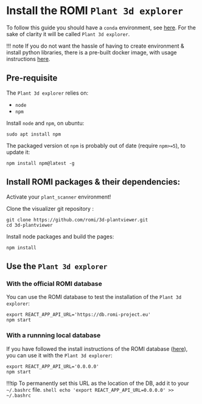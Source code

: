 Install the ROMI `Plant 3d explorer`
=====================================================================

To follow this guide you should have a `conda` environment, see [here](create_env.md).
For the sake of clarity it will be called `Plant 3d explorer`.

!!! note
    If you do not want the hassle of having to create environment & install python libraries, there is a pre-built docker image, with usage instructions [here](../docker/plant3dexplorer_docker.md).


## Pre-requisite

The `Plant 3d explorer` relies on:

 - `node`
 - `npm`

Install `node` and `npm`, on ubuntu:
```shell
sudo apt install npm
```
The packaged version ot `npm` is probably out of date (require `npm>=5`), to update it:
```shell
npm install npm@latest -g
```


## Install ROMI packages & their dependencies:

Activate your `plant_scanner` environment!

Clone the visualizer git repository :
```shell
git clone https://github.com/romi/3d-plantviewer.git
cd 3d-plantviewer
```
Install node packages and build the pages:
```shell
npm install
```


## Use the `Plant 3d explorer`

### With the official ROMI database
You can use the ROMI database to test the installation of the `Plant 3d explorer`:
```shell
export REACT_APP_API_URL='https://db.romi-project.eu'
npm start
```

### With a runnning local database
If you have followed the install instructions of the ROMI database ([here](plantdb_setup.md)), you can use it with the `Plant 3d explorer`:
```shell
export REACT_APP_API_URL='0.0.0.0'
npm start
```

!!!tip
    To permanently set this URL as the location of the DB, add it to your `~/.bashrc` file.
    ```shell
    echo 'export REACT_APP_API_URL=0.0.0.0' >> ~/.bashrc 
    ```

